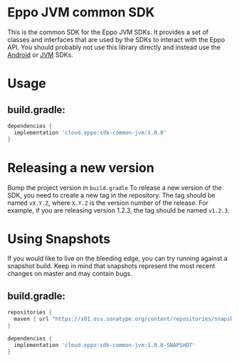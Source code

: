 # Eppo JVM common SDK

This is the common SDK for the Eppo JVM SDKs. It provides a set of classes and interfaces that are used by the SDKs to
interact with the Eppo API. You should probably not use this library directly and instead use the [Android](https://github.com/Eppo-exp/android-sdk)
or [JVM](https://github.com/Eppo-exp/java-server-sdk) SDKs.

# Usage

## build.gradle:

```groovy
dependencies {
  implementation 'cloud.eppo:sdk-common-jvm:1.0.0'
}
```

# Releasing a new version

Bump the project version in `build.gradle`
To release a new version of the SDK, you need to create a new tag in the repository. The tag should be named `vX.Y.Z`,
where `X.Y.Z` is the version number of the release. For example, if you are releasing version 1.2.3, the tag should be
named `v1.2.3`.

# Using Snapshots
If you would like to live on the bleeding edge, you can try running against a snapshot build. Keep in mind that snapshots
represent the most recent changes on master and may contain bugs.

## build.gradle:

```groovy
repositories {
  maven { url "https://s01.oss.sonatype.org/content/repositories/snapshots" }
}

dependencies {
  implementation 'cloud.eppo:sdk-common-jvm:1.0.0-SNAPSHOT'
}
```
